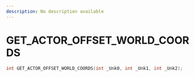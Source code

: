 ```yaml
---
description: No description available 
---
```


# GET_ACTOR_OFFSET_WORLD_COORDS

```cpp
int GET_ACTOR_OFFSET_WORLD_COORDS(int _Unk0, int _Unk1, int _Unk2);
```